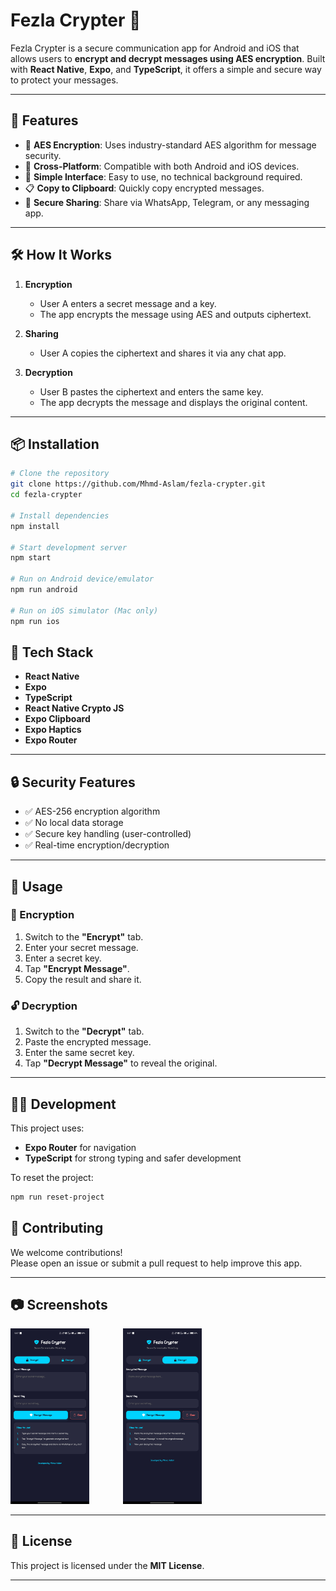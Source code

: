 # Fezla Crypter 🔐

Fezla Crypter is a secure communication app for Android and iOS that allows users to **encrypt and decrypt messages using AES encryption**. Built with **React Native**, **Expo**, and **TypeScript**, it offers a simple and secure way to protect your messages.

---

## 🚀 Features

- 🔐 **AES Encryption**: Uses industry-standard AES algorithm for message security.
- 📱 **Cross-Platform**: Compatible with both Android and iOS devices.
- 🧠 **Simple Interface**: Easy to use, no technical background required.
- 📋 **Copy to Clipboard**: Quickly copy encrypted messages.
- 🔗 **Secure Sharing**: Share via WhatsApp, Telegram, or any messaging app.

---

## 🛠️ How It Works

1. **Encryption**  
   - User A enters a secret message and a key.  
   - The app encrypts the message using AES and outputs ciphertext.

2. **Sharing**  
   - User A copies the ciphertext and shares it via any chat app.

3. **Decryption**  
   - User B pastes the ciphertext and enters the same key.  
   - The app decrypts the message and displays the original content.

---

## 📦 Installation

```bash
# Clone the repository
git clone https://github.com/Mhmd-Aslam/fezla-crypter.git
cd fezla-crypter

# Install dependencies
npm install

# Start development server
npm start

# Run on Android device/emulator
npm run android

# Run on iOS simulator (Mac only)
npm run ios
```

## 🧰 Tech Stack

- **React Native**  
- **Expo**  
- **TypeScript**  
- **React Native Crypto JS**  
- **Expo Clipboard**  
- **Expo Haptics**  
- **Expo Router**

---

## 🔒 Security Features

- ✅ AES-256 encryption algorithm  
- ✅ No local data storage  
- ✅ Secure key handling (user-controlled)  
- ✅ Real-time encryption/decryption

---

## 📱 Usage

### 🔐 Encryption

1. Switch to the **"Encrypt"** tab.  
2. Enter your secret message.  
3. Enter a secret key.  
4. Tap **"Encrypt Message"**.  
5. Copy the result and share it.

### 🔓 Decryption

1. Switch to the **"Decrypt"** tab.  
2. Paste the encrypted message.  
3. Enter the same secret key.  
4. Tap **"Decrypt Message"** to reveal the original.

---

## 🧑‍💻 Development

This project uses:

- **Expo Router** for navigation  
- **TypeScript** for strong typing and safer development

To reset the project:

```bash
npm run reset-project

```

## 🤝 Contributing

We welcome contributions!  
Please open an issue or submit a pull request to help improve this app.

---


## 📷 Screenshots

<p align="left">
  <img src="./assets/Ss01.jpg" alt="Encryption Screen" width="25%" style="margin-right: 50px;"/>
  <img src="./assets/Ss02.jpg" alt="Decryption Screen" width="25%"/>
</p>



---

## 📄 License

This project is licensed under the **MIT License**.

---
